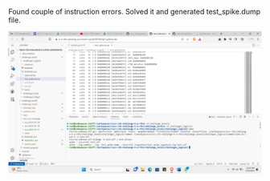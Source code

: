 Found couple of instruction errors. Solved it and generated test_spike.dump file.

![Alt text](<Screenshot (97).png>)
